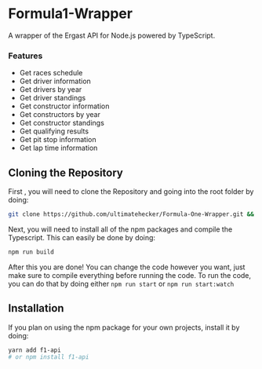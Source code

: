 # Formula1-Wrapper

A wrapper of the Ergast API for Node.js powered by TypeScript. 

### Features

- Get races schedule
- Get driver information
- Get drivers by year
- Get driver standings
- Get constructor information
- Get constructors by year
- Get constructor standings
- Get qualifying results
- Get pit stop information
- Get lap time information

## Cloning the Repository

First , you will need to clone the Repository and going into the root folder by doing: 

```bash
git clone https://github.com/ultimatehecker/Formula-One-Wrapper.git && cd ./Formula-One-Wrapper
```

Next, you will need to install all of the npm packages and compile the Typescript. This can easily be done by doing:

```bash
npm run build
```

After this you are done! You can change the code however you want, just make sure to compile everything before running the code. To
run the code, you can do that by doing either `npm run start` or `npm run start:watch`

## Installation

If you plan on using the npm package for your own projects, install it by doing:

```bash
yarn add f1-api
# or npm install f1-api
```
